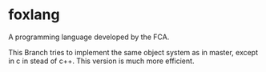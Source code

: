 # foxlang
A programming language developed by the FCA.

This Branch tries to implement the same object system as in master, except in c in stead of c++. This version is much more efficient.
